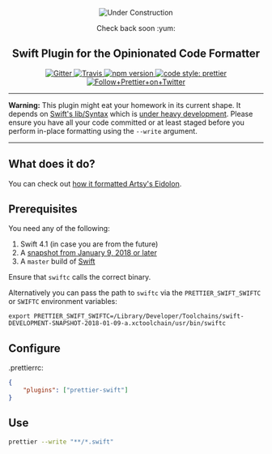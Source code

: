 <p align="center">
  <img src="https://i.giphy.com/media/GNvOUgBvLzVwA/giphy.webp" alt="Under Construction" /> 
</p>

<p align="center">
    Check back soon :yum:
</p>

<h2 align="center">Swift Plugin for the Opinionated Code Formatter</h2>

<p align="center">
  <a href="https://gitter.im/jlongster/prettier">
    <img alt="Gitter" src="https://img.shields.io/gitter/room/jlongster/prettier.svg?style=flat-square">
  </a>
  <a href="https://travis-ci.org/prettier/prettier-swift">
    <img alt="Travis" src="https://img.shields.io/travis/prettier/prettier-swift/master.svg?style=flat-square">
  </a>
  <a href="https://www.npmjs.com/package/prettier">
    <img alt="npm version" src="https://img.shields.io/npm/v/@prettier/plugin-swift.svg?style=flat-square">
  </a>
  <!-- <a href="https://www.npmjs.com/package/prettier">
    <img alt="monthly downloads" src="https://img.shields.io/npm/dm/@prettier/plugin-swift.svg?style=flat-square">
  </a> -->
  <a href="#badge">
    <img alt="code style: prettier" src="https://img.shields.io/badge/code_style-prettier-ff69b4.svg?style=flat-square">
  </a>
  <a href="https://twitter.com/PrettierCode">
    <img alt="Follow+Prettier+on+Twitter" src="https://img.shields.io/twitter/follow/prettiercode.svg?label=follow+prettier&style=flat-square">
  </a>
</p>

---

**Warning:** This plugin might eat your homework in its current shape.
It depends on [Swift's lib/Syntax](https://github.com/apple/swift/blob/master/lib/Syntax) which is
[under heavy development](https://github.com/apple/swift/blob/master/lib/Syntax/Status.md).
Please ensure you have all your code committed or at least staged
before you perform in-place formatting using the `--write` argument.

---

## What does it do?

You can check out [how it formatted Artsy's Eidolon](https://github.com/sirlantis/eidolon/pull/1/files).

## Prerequisites

You need any of the following:

1. Swift 4.1 (in case you are from the future)
2. A [snapshot from January 9, 2018 or later](https://swift.org/download/#snapshots)
3. A `master` build of [Swift](https://github.com/apple/swift)

Ensure that `swiftc` calls the correct binary.

Alternatively you can pass the path to `swiftc`
via the `PRETTIER_SWIFT_SWIFTC` or `SWIFTC` environment variables:

```
export PRETTIER_SWIFT_SWIFTC=/Library/Developer/Toolchains/swift-DEVELOPMENT-SNAPSHOT-2018-01-09-a.xctoolchain/usr/bin/swiftc
```

<!--

## Install

```bash
yarn add --dev --exact prettier @prettier/plugin-swift
```

-->

## Configure

.prettierrc:

```json
{
    "plugins": ["prettier-swift"]
}
```

## Use

```bash
prettier --write "**/*.swift"
```
